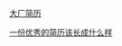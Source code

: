 [大厂简历](https://mp.weixin.qq.com/s/0pNv6pMnenKn1A9PE61VnQ)

[一份优秀的简历该长成什么样](https://mp.weixin.qq.com/s/c3Zoe4yf7SR0bT_iWRS3og)